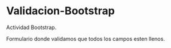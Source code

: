 # Validacion-Bootstrap
Actividad Bootstrap.

Formulario donde validamos que todos los campos esten llenos.
